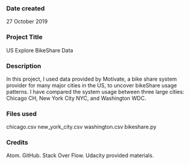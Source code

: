 ### Date created
27 October 2019

### Project Title
US Explore BikeShare Data

### Description
In this project, I used data provided by Motivate, a bike share system provider
for many major cities in the US, to uncover bikeShare usage patterns.
I have compared the system usage between three large cities: Chicago CH, New York City NYC, and Washington WDC.

### Files used
chicago.csv
new_york_city.csv
washington.csv
bikeshare.py

### Credits
Atom.
GitHub.
Stack Over Flow.
Udacity provided materials.

